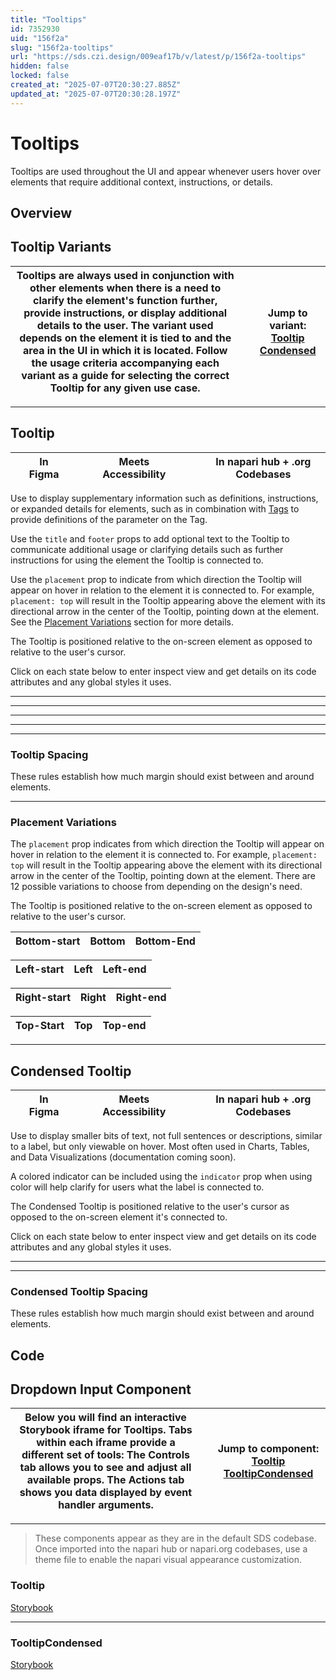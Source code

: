 ```yaml
---
title: "Tooltips"
id: 7352930
uid: "156f2a"
slug: "156f2a-tooltips"
url: "https://sds.czi.design/009eaf17b/v/latest/p/156f2a-tooltips"
hidden: false
locked: false
created_at: "2025-07-07T20:30:27.885Z"
updated_at: "2025-07-07T20:30:28.197Z"
---
```


# Tooltips

Tooltips are used throughout the UI and appear whenever users hover over elements that require additional context, instructions, or details.

## Overview

## Tooltip Variants

| Tooltips are always used in conjunction with other elements when there is a need to clarify the element's function further, provide instructions, or display additional details to the user. The variant used depends on the element it is tied to and the area in the UI in which it is located.  Follow the usage criteria accompanying each variant as a guide for selecting the correct Tooltip for any given use case. |   | **Jump to variant:** [Tooltip](https://sds.czi.design/009eaf17b/v/0/p/156f2a-tooltips/t/44feb7) [Condensed](https://sds.czi.design/009eaf17b/v/0/p/156f2a-tooltips/t/98a7fb) |
| --- | --- | --- |

---

## Tooltip

|  | In Figma |   |  | Meets Accessibility |   |  | In napari hub + .org Codebases |
| --- | --- | --- | --- | --- | --- | --- | --- |

Use to display supplementary information such as definitions, instructions, or expanded details for elements, such as in combination with [Tags](https://sds.czi.design/009eaf17b/p/66562c) to provide definitions of the parameter on the Tag.

Use the `title` and `footer` props to add optional text to the Tooltip to communicate additional usage or clarifying details such as further instructions for using the element the Tooltip is connected to.

Use the `placement` prop to indicate from which direction the Tooltip will appear on hover in relation to the element it is connected to. For example, `placement: top` will result in the Tooltip appearing above the element with its directional arrow in the center of the Tooltip, pointing down at the element. See the [Placement Variations](https://sds.czi.design/009eaf17b/v/0/p/156f2a-tooltips/t/9095e7) section for more details.

The Tooltip is positioned relative to the on-screen element as opposed to relative to the user's cursor.

Click on each state below to enter inspect view and get details on its code attributes and any global styles it uses.

---

---

---

---

---

### Tooltip Spacing

These rules establish how much margin should exist between and around elements.

---

### Placement Variations

The `placement` prop indicates from which direction the Tooltip will appear on hover in relation to the element it is connected to. For example, `placement: top` will result in the Tooltip appearing above the element with its directional arrow in the center of the Tooltip, pointing down at the element. There are 12 possible variations to choose from depending on the design's need.

The Tooltip is positioned relative to the on-screen element as opposed to relative to the user's cursor.

| **Bottom-start** | **Bottom** | **Bottom-End** |
| --- | --- | --- |

| **Left-start** | **Left** | **Left-end** |
| --- | --- | --- |

| **Right-start** | **Right** | **Right-end** |
| --- | --- | --- |

| **Top-Start** | **Top** | **Top-end** |
| --- | --- | --- |

---

## Condensed Tooltip

|  | In Figma |   |  | Meets Accessibility |   |  |  In napari hub + .org Codebases |
| --- | --- | --- | --- | --- | --- | --- | --- |

Use to display smaller bits of text, not full sentences or descriptions, similar to a label, but only viewable on hover. Most often used in Charts, Tables, and Data Visualizations (documentation coming soon).

A colored indicator can be included using the `indicator` prop when using color will help clarify for users what the label is connected to.

The Condensed Tooltip is positioned relative to the user's cursor as opposed to the on-screen element it's connected to.

Click on each state below to enter inspect view and get details on its code attributes and any global styles it uses.

---

---

### Condensed Tooltip Spacing

These rules establish how much margin should exist between and around elements.

## Code

## Dropdown Input Component

| Below you will find an interactive Storybook iframe for Tooltips.  Tabs within each iframe provide a different set of tools: The Controls tab allows you to see and adjust all available props. The Actions tab shows you data displayed by event handler arguments. |   | **Jump to component:** [Tooltip](https://sds.czi.design/009eaf17b/v/0/p/156f2a-tooltips/t/4903ff) [TooltipCondensed](https://sds.czi.design/009eaf17b/v/0/p/156f2a-tooltips/t/22c02c) |
| --- | --- | --- |

---

>These components appear as they are in the default SDS codebase. Once imported into the napari hub or napari.org codebases, use a theme file to enable the napari visual appearance customization.

### Tooltip

[Storybook](https://chanzuckerberg.github.io/sci-components/?path=/story/tooltip--default)

---

### TooltipCondensed

[Storybook](https://chanzuckerberg.github.io/sci-components/?path=/story/tooltipcondensed--default)

